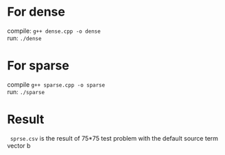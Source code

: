 # For dense
compile: ``` g++ dense.cpp -o dense ``` <br>
run: ``` ./dense ```

# For sparse
compile ``` g++ sparse.cpp -o sparse ``` <br>
run: ``` ./sparse ```

# Result
``` sprse.csv``` is the result of 75*75 test problem with the default source term vector b
